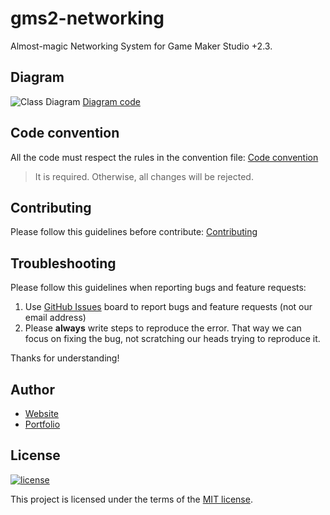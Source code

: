 # gms2-networking
Almost-magic Networking System for Game Maker Studio +2.3.

## Diagram
![Class Diagram](http://www.plantuml.com/plantuml/png/RP4z2y8m443t_8gGiP31LKIA8YxMGS7zZ4SzZ5T8eYBuumtOGZuS-_hkyk1Q7y25nzqAOy5xkSVm6joj0uOUtGYFRpOdS0HdYnD2lg3BFdm-T423zApmsX9oAE0AF6wu9yOyOzljHYpoCBdGkdosDeg6_quHL1jfdIZ3fDQVPMB8kII-egFWXSW3fPefsSHzgb5ZUxJDm068evt4rlxqCvduxI-yz5IfsqOrNlaB)
[Diagram code](./docs/Diagrams/class_diagram.txt)

## Code convention
All the code must respect the rules in the convention file:
[Code convention](docs/code_convention.md)

> It is required. Otherwise, all changes will be rejected.

## Contributing
Please follow this guidelines before contribute:
[Contributing](./docs/CONTRIBUTING.md)

## Troubleshooting
Please follow this guidelines when reporting bugs and feature requests:

1. Use [GitHub Issues](https://github.com/lcnvdl/gms2-networking/issues) board to report bugs and feature requests (not our email address)
2. Please **always** write steps to reproduce the error. That way we can focus on fixing the bug, not scratching our heads trying to reproduce it.

Thanks for understanding!

## Author
* [Website](https://lrasente.tumblr.com)
* [Portfolio](https://lcnvdl.github.io)

## License
[![license](https://img.shields.io/badge/license-MIT-green.svg)](https://github.com/lcnvdl/gms2-networking/blob/master/LICENSE)

This project is licensed under the terms of the [MIT license](/LICENSE).
